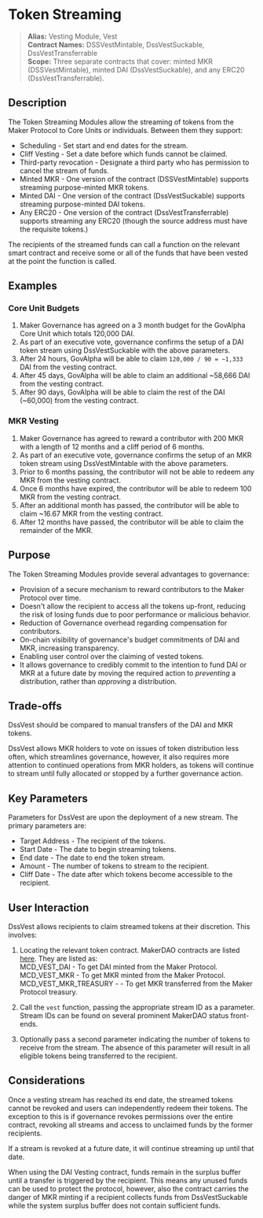 # Token Streaming

>**Alias:** Vesting Module, Vest  
>**Contract Names:** DSSVestMintable, DssVestSuckable, DssVestTransferrable  
>**Scope:** Three separate contracts that cover: minted MKR (DSSVestMintable), minted DAI (DssVestSuckable), and any ERC20 (DssVestTransferrable).  

## Description

The Token Streaming Modules allow the streaming of tokens from the Maker Protocol to Core Units or individuals. Between them they support:
* Scheduling - Set start and end dates for the stream.
* Cliff Vesting - Set a date before which funds cannot be claimed.
* Third-party revocation - Designate a third party who has permission to cancel the stream of funds.
* Minted MKR - One version of the contract (DSSVestMintable) supports streaming purpose-minted MKR tokens.
* Minted DAI - One version of the contract (DssVestSuckable) supports streaming purpose-minted DAI tokens.
* Any ERC20 - One version of the contract (DssVestTransferrable) supports streaming any ERC20 (though the source address must have the requisite tokens.)

The recipients of the streamed funds can call a function on the relevant smart contract and receive some or all of the funds that have been vested at the point the function is called.

## Examples

### Core Unit Budgets
1. Maker Governance has agreed on a 3 month budget for the GovAlpha Core Unit which totals 120,000 DAI. 
2. As part of an executive vote, governance confirms the setup of a DAI token stream using DssVestSuckable with the above parameters.
3. After 24 hours, GovAlpha will be able to claim `120,000 / 90 = ~1,333` DAI from the vesting contract.
4. After 45 days, GovAlpha will be able to claim an additional ~58,666 DAI from the vesting contract.
5. After 90 days, GovAlpha will be able to claim the rest of the DAI (~60,000) from the vesting contract.

### MKR Vesting

1. Maker Governance has agreed to reward a contributor with 200 MKR with a length of 12 months and a cliff period of 6 months. 
2. As part of an executive vote, governance confirms the setup of an MKR token stream using DssVestMintable with the above parameters.
3. Prior to 6 months passing, the contributor will not be able to redeem any MKR from the vesting contract.
4. Once 6 months have expired, the contributor will be able to redeem 100 MKR from the vesting contract.
5. After an additional month has passed, the contributor will be able to claim ~16.67 MKR from the vesting contract.
6. After 12 months have passed, the contributor will be able to claim the remainder of the MKR.

## Purpose

The Token Streaming Modules provide several advantages to governance:
* Provision of a secure mechanism to reward contributors to the Maker Protocol over time.
* Doesn't allow the recipient to access all the tokens up-front, reducing the risk of losing funds due to poor performance or malicious behavior.
* Reduction of Governance overhead regarding compensation for contributors.
* On-chain visibility of governance's budget commitments of DAI and MKR, increasing transparency.
* Enabling user control over the claiming of vested tokens.
* It allows governance to credibly commit to the intention to fund DAI or MKR at a future date by moving the required action to *preventing* a distribution, rather than *approving* a distribution. 

## Trade-offs

DssVest should be compared to manual transfers of the DAI and MKR tokens. 

DssVest allows MKR holders to vote on issues of token distribution less often, which streamlines governance, however, it also requires more attention to continued operations from MKR holders, as tokens will continue to stream until fully allocated or stopped by a further governance action.

## Key Parameters

Parameters for DssVest are upon the deployment of a new stream. The primary parameters are:
- Target Address - The recipient of the tokens.
- Start Date - The date to begin streaming tokens.
- End date - The date to end the token stream.
- Amount - The number of tokens to stream to the recipient.
- Cliff Date - The date after which tokens become accessible to the recipient.

## User Interaction

DssVest allows recipients to claim streamed tokens at their discretion. This involves:

1. Locating the relevant token contract. MakerDAO contracts are listed [here](https://chainlog.makerdao.com/). They are listed as:  
MCD_VEST_DAI - To get DAI minted from the Maker Protocol.  
MCD_VEST_MKR - To get MKR minted from the Maker Protocol.  
MCD_VEST_MKR_TREASURY - - To get MKR transferred from the Maker Protocol treasury.  

2. Call the `vest` function, passing the appropriate stream ID as a parameter. Stream IDs can be found on several prominent MakerDAO status front-ends.

3. Optionally pass a second parameter indicating the number of tokens to receive from the stream. The absence of this parameter will result in all eligible tokens being transferred to the recipient.

## Considerations

Once a vesting stream has reached its end date, the streamed tokens cannot be revoked and users can independently redeem their tokens. The exception to this is if governance revokes permissions over the entire contract, revoking all streams and access to unclaimed funds by the former recipients.

If a stream is revoked at a future date, it will continue streaming up until that date.

When using the DAI Vesting contract, funds remain in the surplus buffer until a transfer is triggered by the recipient. This means any unused funds can be used to protect the protocol, however, also the contract carries the danger of MKR minting if a recipient collects funds from DssVestSuckable while the system surplus buffer does not contain sufficient funds. 
